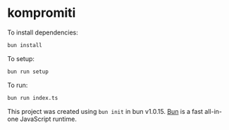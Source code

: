 # kompromiti

To install dependencies:

```bash
bun install
```

To setup:

```bash
bun run setup
```

To run:

```bash
bun run index.ts
```

This project was created using `bun init` in bun v1.0.15. [Bun](https://bun.sh) is a fast all-in-one JavaScript runtime.
